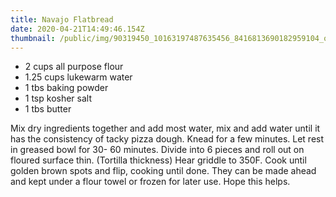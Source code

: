 ```yaml
---
title: Navajo Flatbread
date: 2020-04-21T14:49:46.154Z
thumbnail: /public/img/90319450_10163197487635456_8416813690182959104_o.jpg
---
```

* 2 cups all purpose flour
* 1.25 cups lukewarm water
* 1 tbs baking powder
* 1 tsp kosher salt
* 1 tbs butter

Mix dry ingredients together and add most water, mix and add water until it has the consistency of tacky pizza dough. Knead for a few minutes. Let rest in greased bowl for 30- 60 minutes. Divide into 6 pieces and roll out on floured surface thin. (Tortilla thickness) Hear griddle to 350F. Cook until golden brown spots and flip, cooking until done. They can be made ahead and kept under a flour towel or frozen for later use. Hope this helps.